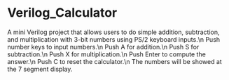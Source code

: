 # Verilog_Calculator
A mini Verilog project that allows users to do simple addition, subtraction, and multiplication with 3-bit numbers using PS/2 keyboard inputs.\n
Push number keys to input numbers.\n
Push A for addition.\n
Push S for subtraction.\n
Push X for multiplication.\n
Push Enter to compute the answer.\n
Push C to reset the calculator.\n
The numbers will be showed at the 7 segment display.
